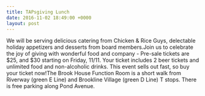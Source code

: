 ```yaml
---
title: TAPsgiving Lunch
date: 2016-11-02 18:49:00 +0000
layout: post
---
```


We will be serving delicious catering from Chicken & Rice Guys, delectable holiday appetizers and desserts from board members.Join us to celebrate the joy of giving with wonderful food and company - Pre-sale tickets are $25, and $30 starting on Friday, 11/11. Your ticket includes 2 beer tickets and unlimited food and non-alcoholic drinks. This event sells out fast, so buy your ticket now!The Brook House Function Room is a short walk from Riverway (green E Line) and Brookline Village (green D Line) T stops. There is free parking along Pond Avenue.
